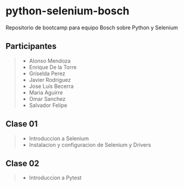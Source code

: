 # python-selenium-bosch
Repositorio de bootcamp para equipo Bosch sobre Python y Selenium

## Participantes 
> - Alonso Mendoza
> - Enrique De la Torre
> - Griselda Perez
> - Javier Rodriguez
> - Jose Luis Becerra
> - Maria Aguirre
> - Omar Sanchez
> - Salvador Felipe


## Clase 01
> - Introduccion a Selenium
> - Instalacion y configuracion de Selenium y Drivers

## Clase 02
> - Introduccion a Pytest
